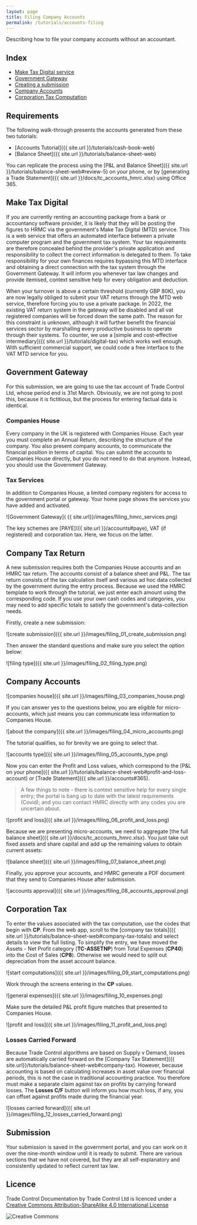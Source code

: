 ```yaml
---
layout: page
title: Filing Company Accounts
permalink: /tutorials/accounts-filing
---
```


Describing how to file your company accounts without an accountant.

## Index

- [Make Tax Digital service](#make-tax-digital)
- [Government Gateway](#government-gateway)
- [Creating a submission](#company-tax-return)
- [Company Accounts](#company-accounts)
- [Corporation Tax Computation](#corporation-tax)

## Requirements

The following walk-through presents the accounts generated from these two tutorials:

- [Accounts Tutorial]({{ site.url }}/tutorials/cash-book-web)
- [Balance Sheet]({{ site.url }}/tutorials/balance-sheet-web)

You can replicate the process using the [P&L and Balance Sheet]({{ site.url }}/tutorials/balance-sheet-web#review-5) on your phone, or by [generating a Trade Statement]({{ site.url }}/docs/tc_accounts_hmrc.xlsx) using Office 365.

## Make Tax Digital

If you are currently renting an accounting package from a bank or accountancy software provider, it is likely that they will be posting the figures to HRMC via the government's Make Tax Digital (MTD) service. This is a web service that offers an automated interface between a private computer program and the government tax system. Your tax requirements are therefore concealed behind the provider's private application and responsibility to collect the correct information is delegated to them. To take responsibility for your own finances requires bypassing this MTD interface and obtaining a direct connection with the tax system through the Government Gateway. It will inform you whenever tax law changes and provide itemised, context sensitive help for every obligation and deduction.

When your turnover is above a certain threshold (currently GBP 80K), you are now legally obliged to submit your VAT returns through the MTD web service, therefore forcing you to use a private package. In 2022, the existing VAT return system in the gateway will be disabled and all vat registered companies will be forced down the same path. The reason for this constraint is unknown, although it will further benefit the financial services sector by marshalling every productive business to operate through their systems.  To counter, we use a [simple and cost-effective intermediary]({{ site.url }}/tutorials/digital-tax) which works well enough. With sufficient commercial support, we could code a free interface to the VAT MTD service for you.

## Government Gateway

For this submission, we are going to use the tax account of Trade Control Ltd, whose period end is 31st March. Obviously, we are not going to post this, because it is fictitious, but the process for entering factual data is identical. 

### Companies House

Every company in the UK is registered with Companies House. Each year you must complete an Annual Return, describing the structure of the company. You also present company accounts, to communicate the financial position in terms of capital.  You can submit the accounts to Companies House directly, but you do not need to do that anymore. Instead, you should use the Government Gateway.

### Tax Services

In addition to Companies House, a limited company registers for access to the government portal or gateway. Your home page shows the services you have added and activated. 

![Government Gateway]( {{ site.url}}/images/filing_hmrc_services.png)

The key schemes are [PAYE]({{ site.url }}/accounts#paye), VAT (if registered) and corporation tax. Here, we focus on the latter.

## Company Tax Return

A new submission requires both the Companies House accounts and an HMRC tax return. The accounts consist of a balance sheet and P&L. The tax return consists of the tax calculation itself and various ad hoc data collected by the government during the entry process. Because we used the HMRC template to work through the tutorial, we just enter each amount using the corresponding code. If you use your own cash codes and categories, you may need to add specific totals to satisfy the government's data-collection needs. 

Firstly, create a new submission:

 ![create submission]({{ site.url }}/images/filing_01_create_submission.png) 

Then answer the standard questions and make sure you select the option below:

![filing type]({{ site.url }}/images/filing_02_filing_type.png)

## Company Accounts

![companies house]({{ site.url }}/images/filing_03_companies_house.png)

If you can answer yes to the questions below, you are eligible for micro-accounts, which just means you can communicate less information to Companies House. 

![about the company]({{ site.url }}/images/filing_04_micro_accounts.png)

The tutorial qualifies, so for brevity we are going to select that.

![accounts type]({{ site.url }}/images/filing_05_accounts_type.png)

Now you can enter the Profit and Loss values, which correspond to the [P&L on your phone]({{ site.url }}/tutorials/balance-sheet-web#profit-and-loss-account) or [Trade Statement]({{ site.url }}/accounts#365).

> A few things to note - there is context sensitive help for every single entry; the portal is bang up to date with the latest requirements (Covid); and you can contact HMRC directly with any codes you are uncertain about. 

![profit and loss]({{ site.url }}/images/filing_06_profit_and_loss.png)

Because we are presenting micro-accounts, we need to aggregate [the full balance sheet]({{ site.url }}/docs/tc_accounts_hmrc.xlsx). You just take out fixed assets and share capital and add up the remaining values to obtain current assets:

![balance sheet]({{ site.url }}/images/filing_07_balance_sheet.png)

Finally, you approve your accounts, and HMRC generate a PDF document that they send to Companies House after submission.

![accounts approval]({{ site.url }}/images/filing_08_accounts_approval.png)

## Corporation Tax

To enter the values associated with the tax computation, use the codes that begin with **CP**. From the web app, scroll to the [company tax totals]({{ site.url }}/tutorials/balance-sheet-web#company-tax-totals) and select details to view the full listing. To simplify the entry, we have moved the Assets - Net Profit category (**TC-ASSETNP**) from Total Expenses (**CP40**) into the Cost of Sales (**CP8**). Otherwise we would need to split out depreciation from the asset account balance.

![start computations]({{ site.url }}/images/filing_09_start_computations.png)

Work through the screens entering in the **CP** values.

![general expenses]({{ site.url }}/images/filing_10_expenses.png)

Make sure the detailed P&L profit figure matches that presented to Companies House.

![profit and loss]({{ site.url }}/images/filing_11_profit_and_loss.png)

### Losses Carried Forward

Because Trade Control algorithms are based on Supply v Demand, losses are automatically carried forward on the [Company Tax Statement]({{ site.url}}/tutorials/balance-sheet-web#company-tax). However, because accounting is based on calculating increases in asset value over financial periods, this is not the case in traditional accounting practice. You therefore must make a separate claim against tax on profits by carrying forward losses. The **Losses C/F** button will inform you how much loss, if any, you can offset against profits made during the financial year. 

![losses carried forward]({{ site.url }}/images/filing_12_losses_carried_forward.png)

## Submission

Your submission is saved in the government portal, and you can work on it over the nine-month window until it is ready to submit. There are various sections that we have not covered, but they are all self-explanatory and consistently updated to reflect current tax law.   

## Licence

Trade Control Documentation by Trade Control Ltd is licenced under a [Creative Commons Attribution-ShareAlike 4.0 International License](http://creativecommons.org/licenses/by-sa/4.0/) 

![Creative Commons](https://i.creativecommons.org/l/by-sa/4.0/88x31.png)

